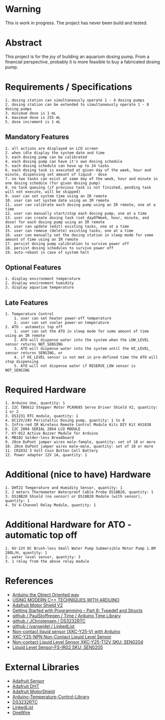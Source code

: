 # Warning
This is work in progress. The project has never been build and tested.

# Abstract
This project is for the joy of building an aquarium dosing pump. 
From a financial perspective, probably it is more feasible to buy a fabricated dosing pump.

# Requirements / Specifications
    1. dosing station can simultaneously operate 1 - 4 dosing pumps
    2. dosing station can be extended to simultaneously operate 1 - 8 dosing pumps
    3. minimum dose is 1 mL
    4. maximum dose is 255 mL
    5. dose increment is 1 mL
    
## Mandatory Features
    1. all actions are displayed on LCD screen
    2. when idle display the system date and time
    3. each dosing pump can be calibrated
    4. each dosing pump can have it's own dosing schedule
    5. each dosing schedule can have up to 24 tasks
    6. each dosing task is executed at given day of the week, hour and minute, dispensing set amount of liquid - dose
    7. no two tasks can exist at same day of the week, hour and minute in one dosing schedule (for given dosing pump)
    8. no task queuing (if previous task is not finished, pending task will not execute, will be skipped)
    9. user can set system time using an IR remote
    10. user can set system date using an IR remote
    11. user can calibrate each dosing pump using an IR remote, one at a time
    12. user can manually start/stop each dosing pump, one at a time
    13. user can create dosing task (set dayOfWeek, hour, minute, and dose) for each dosing pump using an IR remote
    14. user can update (edit) existing tasks, one at a time
    15. user can remove (delete) existing tasks, one at a time
    16. user can manually set the dosing station in sleep mode for some amount of time using an IR remote
    17. persist dosing pump calibration to survive power off
    18. persist dosing schedules to survive power off
    19. auto-reboot in case of system halt

## Optional Features
    1. display environment temperature
    2. display environment humidity
    3. display aquarium temperature

## Late Features
    1. Temperature Control
        1. user can set heater power-off temperature
        2. user can set cooler power-on temperature
    2. ATO - automatic top off
        1. user can set the ATO in sleep mode for some amount of time using an IR remote
        2. ATO will dispense water into the system when the LOW_LEVEL sensor returns NOT_SENSING
        3. ATO will dispense water into the system until the HI_LEVEL_ sensor returns SENSING, or
        4. if HI_LEVEL sensor is not met in pre-defined time the ATO will stop dispensing
        5. ATO will not dispense water if RESERVE_LOW sensor is NOT_SENSING

# Required Hardware
    1. Arduino Uno, quantity: 1
    2. I2C TB6612 Stepper Motor PCA9685 Servo Driver Shield V2, quantity: 1 or 2
    3. DS3231 RTC module, quantity: 1
    4. DC12V/24V Peristaltic Dosing pump, quantity: 1 to 8
    5. Infra-red IR Wireless Remote Control Module Kits DIY Kit HX1838 
    6. I2C 2004 SERIAL 20X4 LCD MODULE
    7. KY-012 Active Buzzer Module for Arduino
    8. MB102 Solder-less Breadboard
    9. 20cm DuPont jumper wires male-female, quantity: set of 10 or more
    10. 20cm DuPont jumper wires male-male, quantity: set of 10 or more
    11. CR2032 3 Volt Coin Button Cell Battery 
    12. Power adapter 12V 1A, quantity: 1

# Additional (nice to have) Hardware
    1. DHT22 Temperature and Humidity Sensor, quantity: 1
    2. 2 meters Thermometer Waterproof Cable Probe DS18B20, quantity: 1
    3. DS18B20 Shield (no sensor) or DS18B20 Module (with sensor), quantity: 1
    4. 5V 4-Channel Relay Module, quantity: 1

# Additional Hardware for ATO - automatic top off
    1. 6V-12V DC Brush-less Small Water Pump Submersible Motor Pump 1.8M 280L/H, quantity: 1
    2. water level sensor, quantity: 3
    3. 1 relay from the above relay module

# References
 * [Arduino the Object Oriented way](http://paulmurraycbr.github.io/ArduinoTheOOWay.html)
 * [USING MODERN C++ TECHNIQUES WITH ARDUINO](https://hackaday.com/2017/05/05/using-modern-c-techniques-with-arduino/)
 * [Adafruit Motor Shield V2](https://learn.adafruit.com/adafruit-motor-shield-v2-for-arduino?view=all#addressing-the-shields-13-2)
 * [Getting Started with Programming – Part 8: Typedef and Structs](https://www.norwegiancreations.com/2017/10/getting-started-with-programming-part-8-typedef-and-structs/)
 * [github / PaulStoffregen / Time / Arduino Time Library](https://github.com/PaulStoffregen/Time)
 * [github / JChristensen / DS3232RTC](https://github.com/JChristensen/DS3232RTC)
 * [github / ivanseidel / LinkedList](https://github.com/ivanseidel/LinkedList)
 * [Non-contact liquid sensor (XKC-Y25-V) with Arduino](https://alexkychen.wordpress.com/2017/12/03/non-contact-liquid-sensor-xkc-y25-v-with-arduino/)
 * [XKC-Y25-NPN Non-Contact Liquid Level Sensor](http://www.icstation.com/contact-liquid-level-sensor-ip67-waterproof-output-water-level-detector-p-12292.html)
 * [Non-contact Liquid Level Sensor XKC-Y25-T12V SKU: SEN0204](https://www.dfrobot.com/wiki/index.php/Non-contact_Liquid_Level_Sensor_XKC-Y25-T12V_SKU:_SEN0204)
 * [Liquid Level Sensor-FS-IR02 SKU: SEN0205](https://www.dfrobot.com/wiki/index.php/Liquid_Level_Sensor-FS-IR02_SKU:_SEN0205)


# External Libraries
 * [Adafruit Sensor](https://github.com/adafruit/Adafruit_Sensor)
 * [Adafruit DHT](https://github.com/adafruit/DHT-sensor-library)
 * [Adafruit MotorShield](https://github.com/adafruit/Adafruit_Motor_Shield_V2_Library)
 * [Arduino-Temperature-Control-Library](https://github.com/milesburton/Arduino-Temperature-Control-Library)
 * [DS3232RTC](https://github.com/JChristensen/DS3232RTC)
 * [LinkedList](https://github.com/ivanseidel/LinkedList)
 * [OneWire](https://github.com/PaulStoffregen/OneWire)